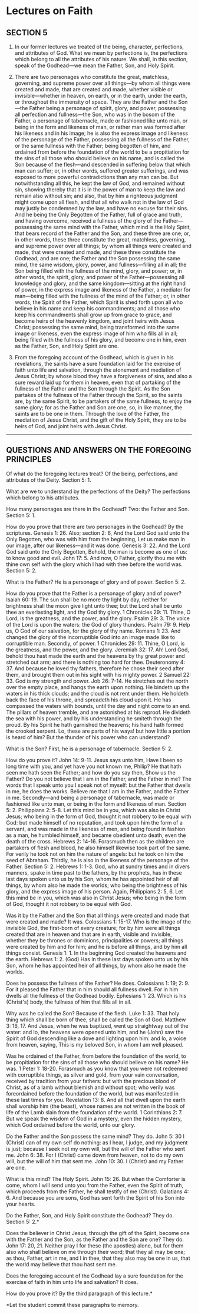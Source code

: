# Lectures on Faith

## SECTION 5

1. In our former lectures we treated of the being, character, perfections, and attributes of God. What we mean by perfections is, the perfections which belong to all the attributes of his nature. We shall, in this section, speak of the Godhead—we mean the Father, Son, and Holy Spirit.

2. There are two personages who constitute the great, matchless, governing, and supreme power over all things—by whom all things were created and made, that are created and made, whether visible or invisible—whether in heaven, on earth, or in the earth, under the earth, or throughout the immensity of space. They are the Father and the Son—the Father being a personage of spirit, glory, and power, possessing all perfection and fullness—the Son, who was in the bosom of the Father, a personage of tabernacle, made or fashioned like unto man, or being in the form and likeness of man, or rather man was formed after his likeness and in his image; he is also the express image and likeness of the personage of the Father, possessing all the fullness of the Father, or the same fullness with the Father; being begotten of him, and ordained from before the foundation of the world to be a propitiation for the sins of all those who should believe on his name, and is called the Son because of the flesh—and descended in suffering below that which man can suffer; or, in other words, suffered greater sufferings, and was exposed to more powerful contradictions than any man can be. But notwithstanding all this, he kept the law of God, and remained without sin, showing thereby that it is in the power of man to keep the law and remain also without sin; and also, that by him a righteous judgment might come upon all flesh, and that all who walk not in the law of God may justly be condemned by the law, and have no excuse for their sins. And he being the Only Begotten of the Father, full of grace and truth, and having overcome, received a fullness of the glory of the Father—possessing the same mind with the Father, which mind is the Holy Spirit, that bears record of the Father and the Son, and these three are one; or, in other words, these three constitute the great, matchless, governing, and supreme power over all things; by whom all things were created and made, that were created and made, and these three constitute the Godhead, and are one; the Father and the Son possessing the same mind, the same wisdom, glory, power, and fullness—filling all in all; the Son being filled with the fullness of the mind, glory, and power; or, in other words, the spirit, glory, and power of the Father—possessing all knowledge and glory, and the same kingdom—sitting at the right hand of power, in the express image and likeness of the Father, a mediator for man—being filled with the fullness of the mind of the Father; or, in other words, the Spirit of the Father, which Spirit is shed forth upon all who believe in his name and keep his commandments; and all those who keep his commandments shall grow up from grace to grace, and become heirs of the heavenly kingdom, and joint heirs with Jesus Christ; possessing the same mind, being transformed into the same image or likeness, even the express image of him who fills all in all; being filled with the fullness of his glory, and become one in him, even as the Father, Son, and Holy Spirit are one.

3. From the foregoing account of the Godhead, which is given in his revelations, the saints have a sure foundation laid for the exercise of faith unto life and salvation, through the atonement and mediation of Jesus Christ; by whose blood they have a forgiveness of sins, and also a sure reward laid up for them in heaven, even that of partaking of the fullness of the Father and the Son through the Spirit. As the Son partakes of the fullness of the Father through the Spirit, so the saints are, by the same Spirit, to be partakers of the same fullness, to enjoy the same glory; for as the Father and Son are one, so, in like manner, the saints are to be one in them. Through the love of the Father, the mediation of Jesus Christ, and the gift of the Holy Spirit, they are to be heirs of God, and joint heirs with Jesus Christ.

---

## QUESTIONS AND ANSWERS ON THE FOREGOING PRINCIPLES

Of what do the foregoing lectures treat? Of the being, perfections, and attributes of the Deity. Section 5: 1.

What are we to understand by the perfections of the Deity? The perfections which belong to his attributes.

How many personages are there in the Godhead? Two: the Father and Son. Section 5: 1.

How do you prove that there are two personages in the Godhead? By the scriptures. Genesis 1: 26. Also; section 2: 6, And the Lord God said unto the Only Begotten, who was with him from the beginning, Let us make man in our image, after our likeness—and it was done. Genesis 3: 22. And the Lord God said unto the Only Begotten, Behold, the man is become as one of us: to know good and evil. John 17: 5. And now, O Father, glorify thou me with thine own self with the glory which I had with thee before the world was. Section 5: 2.

What is the Father? He is a personage of glory and of power. Section 5: 2.

How do you prove that the Father is a personage of glory and of power? Isaiah 60: 19. The sun shall be no more thy light by day, neither for brightness shall the moon give light unto thee; but the Lord shall be unto thee an everlasting light, and thy God thy glory. 1 Chronicles 29: 11. Thine, O Lord, is the greatness, and the power, and the glory. Psalm 29: 3. The voice of the Lord is upon the waters: the God of glory thunders. Psalm 79: 9. Help us, O God of our salvation, for the glory of thy name. Romans 1: 23. And changed the glory of the incorruptible God into an image made like to corruptible man. Secondly, of power. 1 Chronicles 29: 11. Thine, O Lord, is the greatness, and the power, and the glory. Jeremiah 32: 17. Ah! Lord God, behold thou hast made the earth and the heavens by thy great power and stretched out arm; and there is nothing too hard for thee. Deuteronomy 4: 37. And because he loved thy fathers, therefore he chose their seed after them, and brought them out in his sight with his mighty power. 2 Samuel 22: 33. God is my strength and power. Job 26: 7-14. He stretches out the north over the empty place, and hangs the earth upon nothing. He bindeth up the waters in his thick clouds; and the cloud is not rent under them. He holdeth back the face of his throne, and spreadeth his cloud upon it. He has compassed the waters with bounds, until the day and night come to an end. The pillars of heaven tremble, and are astonished at his reproof. He divideth the sea with his power, and by his understanding he smiteth through the proud. By his Spirit he hath garnished the heavens; his hand hath formed the crooked serpent. Lo, these are parts of his ways! but how little a portion is heard of him? But the thunder of his power who can understand?

What is the Son? First, he is a personage of tabernacle. Section 5: 2.

How do you prove it? John 14: 9-11. Jesus says unto him, Have I been so long time with you, and yet have you not known me, Philip? He that hath seen me hath seen the Father; and how do you say then, Show us the Father? Do you not believe that I am in the Father, and the Father in me? The words that I speak unto you I speak not of myself: but the Father that dwells in me, he does the works. Believe me that I am in the Father, and the Father in me. Secondly—and being a personage of tabernacle, was made or fashioned like unto man, or being in the form and likeness of man. Section 5: 2. Philippians 2: 5-8. Let this mind be in you, which was also in Christ Jesus; who being in the form of God, thought it not robbery to be equal with God: but made himself of no reputation, and took upon him the form of a servant, and was made in the likeness of men, and being found in fashion as a man, he humbled himself, and became obedient unto death, even the death of the cross. Hebrews 2: 14-16. Forasmuch then as the children are partakers of flesh and blood, he also himself likewise took part of the same. For verily he took not on him the nature of angels: but he took on him the seed of Abraham. Thirdly, he is also in the likeness of the personage of the Father. Section 5: 2. Hebrews 1: 1-3. God, who at sundry times and in divers manners, spake in time past to the fathers, by the prophets, has in these last days spoken unto us by his Son, whom he has appointed heir of all things, by whom also he made the worlds; who being the brightness of his glory, and the express image of his person. Again, Philippians 2: 5, 6. Let this mind be in you, which was also in Christ Jesus; who being in the form of God, thought it not robbery to be equal with God.

Was it by the Father and the Son that all things were created and made that were created and made? It was. Colossians 1: 15-17. Who is the image of the invisible God, the first-born of every creature; for by him were all things created that are in heaven and that are in earth, visible and invisible, whether they be thrones or dominions, principalities or powers; all things were created by him and for him; and he is before all things, and by him all things consist. Genesis 1: 1. In the beginning God created the heavens and the earth. Hebrews 1: 2. (God) Has in these last days spoken unto us by his Son, whom he has appointed heir of all things, by whom also he made the worlds.

Does he possess the fullness of the Father? He does. Colossians 1: 19; 2: 9. For it pleased the Father that in him should all fullness dwell. For in him dwells all the fullness of the Godhead bodily. Ephesians 1: 23. Which is his (Christ's) body, the fullness of him that fills all in all.

Why was he called the Son? Because of the flesh. Luke 1: 33. That holy thing which shall be born of thee, shall be called the Son of God. Matthew 3: 16, 17. And Jesus, when he was baptized, went up straightway out of the water: and lo, the heavens were opened unto him, and he (John) saw the Spirit of God descending like a dove and lighting upon him: and lo, a voice from heaven, saying, This is my beloved Son, in whom I am well pleased.

Was he ordained of the Father, from before the foundation of the world, to be propitiation for the sins of all those who should believe on his name? He was. 1 Peter 1: 18-20. Forasmuch as you know that you were not redeemed with corruptible things, as silver and gold, from your vain conversation, received by tradition from your fathers: but with the precious blood of Christ, as of a lamb without blemish and without spot; who verily was foreordained before the foundation of the world, but was manifested in these last times for you. Revelation 13: 8. And all that dwell upon the earth shall worship him (the beast), whose names are not written in the book of life of the Lamb slain from the foundation of the world. 1 Corinthians 2: 7. But we speak the wisdom of God in a mystery, even the hidden mystery, which God ordained before the world, unto our glory.

Do the Father and the Son possess the same mind? They do. John 5: 30 I (Christ) can of my own self do nothing: as I hear, I judge, and my judgment is just; because I seek not my own will, but the will of the Father who sent me. John 6: 38. For I (Christ) came down from heaven, not to do my own will, but the will of him that sent me. John 10: 30. I (Christ) and my Father are one.

What is this mind? The Holy Spirit. John 15: 26. But when the Comforter is come, whom I will send unto you from the Father, even the Spirit of truth, which proceeds from the Father, he shall testify of me (Christ). Galatians 4: 6. And because you are sons, God has sent forth the Spirit of his Son into your hearts.

Do the Father, Son, and Holy Spirit constitute the Godhead? They do. Section 5: 2.*

Does the believer in Christ Jesus, through the gift of the Spirit, become one with the Father and the Son, as the Father and the Son are one? They do. John 17: 20, 21. Neither pray I for these (the apostles) alone, but for them also who shall believe on me through their word; that they all may be one; as thou, Father, art in me, and I in thee, that they also may be one in us, that the world may believe that thou hast sent me.

Does the foregoing account of the Godhead lay a sure foundation for the exercise of faith in him unto life and salvation? It does.

How do you prove it? By the third paragraph of this lecture.*

*Let the student commit these paragraphs to memory.
